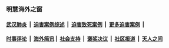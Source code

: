 
### 明慧海外之窗

####  [武汉肺炎](indexes/365.md?t=02131600) &nbsp;|&nbsp;  [迫害案例综述](indexes/328.md?t=02131600) &nbsp;|&nbsp; [迫害致死案例](indexes/277.md?t=02131600)  &nbsp;|&nbsp; [更多迫害案例](indexes/81.md?t=02131600)  &nbsp;|&nbsp; 
####  [时事评论](indexes/19.md?t=02131600) &nbsp;|&nbsp; [海外简讯](indexes/245.md?t=02131600)&nbsp;|&nbsp;  [社会支持](indexes/140.md?t=02131600) &nbsp;|&nbsp; [褒奖决议](indexes/282.md?t=02131600) &nbsp;|&nbsp; [社区报道](indexes/91.md?t=02131600)  &nbsp;|&nbsp; [天人之间](indexes/78.md?t=02131600) 

